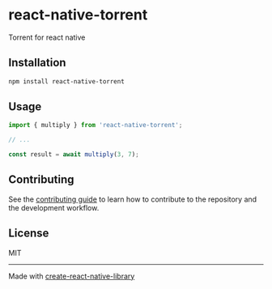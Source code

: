 # react-native-torrent

Torrent for react native

## Installation

```sh
npm install react-native-torrent
```

## Usage

```js
import { multiply } from 'react-native-torrent';

// ...

const result = await multiply(3, 7);
```

## Contributing

See the [contributing guide](CONTRIBUTING.md) to learn how to contribute to the repository and the development workflow.

## License

MIT

---

Made with [create-react-native-library](https://github.com/callstack/react-native-builder-bob)
